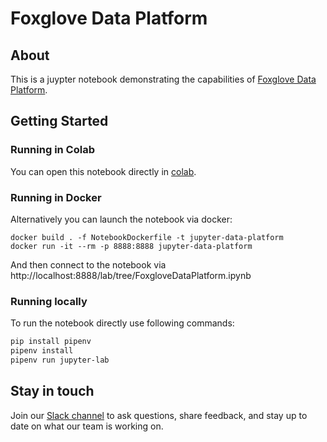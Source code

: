 # Foxglove Data Platform

## About

This is a juypter notebook demonstrating the capabilities of [Foxglove Data Platform](https://foxglove.dev/data-platform).

## Getting Started

### Running in Colab

You can open this notebook directly in [colab](https://github.com/foxglove/jupyter-data-platform/blob/main/FoxgloveDataPlatform.ipynb).

### Running in Docker

Alternatively you can launch the notebook via docker:

```
docker build . -f NotebookDockerfile -t jupyter-data-platform
docker run -it --rm -p 8888:8888 jupyter-data-platform
```

And then connect to the notebook via http://localhost:8888/lab/tree/FoxgloveDataPlatform.ipynb

### Running locally

To run the notebook directly use following commands:

```bash
pip install pipenv
pipenv install
pipenv run jupyter-lab
```

## Stay in touch

Join our [Slack channel](https://foxglove.dev/join-slack) to ask questions, share feedback, and stay up to date on what our team is working on.
